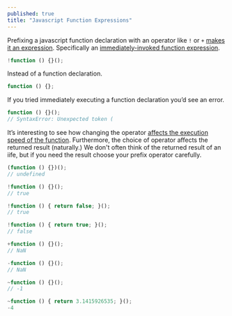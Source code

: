 ```yaml
---
published: true
title: "Javascript Function Expressions"
---
```


Prefixing a javascript function declaration with an operator like `!` or `+` [makes it an expression](http://stackoverflow.com/questions/5827290/javascript-function-leading-bang-syntax). Specifically an [immediately-invoked function expression](http://benalman.com/news/2010/11/immediately-invoked-function-expression/).

```js
!function () {}();
```

Instead of a function declaration.

```js
function () {};
```

If you tried immediately executing a function declaration you’d see an error.

```js
function () {}();
// SyntaxError: Unexpected token (
```

It’s interesting to see how changing the operator [affects the execution speed of the function](http://jsperf.com/bang-function). Furthermore, the choice of operator affects the returned result (naturally.) We don't often think of the returned result of an iife, but if you need the result choose your prefix operator carefully.

```js
(function () {})();
// undefined

!function () {}();
// true

!function () { return false; }();
// true

!function () { return true; }();
// false

+function () {}();
// NaN

-function () {}();
// NaN

~function () {}();
// -1

~function () { return 3.1415926535; }();
-4
```
